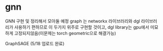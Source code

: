 # gnn
GNN 구현 및 정리해서 모아둘 예정 graph 는 networkx 라이브러리와 dgl 라이브러리가 사용하기 편하므로 이 두가지 위주로 구현할 것이고,
dgl library는 gpu에서 미묘하게 고정되지않음(이문제는 torch geometric으로 해결가능)

GraphSAGE (5/18 업로드 완료)

